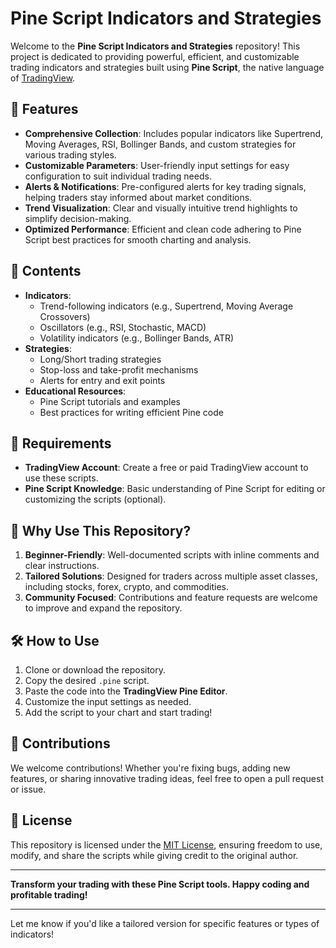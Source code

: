 # Pine Script Indicators and Strategies

Welcome to the **Pine Script Indicators and Strategies** repository! This project is dedicated to providing powerful, efficient, and customizable trading indicators and strategies built using **Pine Script**, the native language of [TradingView](https://www.tradingview.com/).

## 🚀 Features

- **Comprehensive Collection**: Includes popular indicators like Supertrend, Moving Averages, RSI, Bollinger Bands, and custom strategies for various trading styles.
- **Customizable Parameters**: User-friendly input settings for easy configuration to suit individual trading needs.
- **Alerts & Notifications**: Pre-configured alerts for key trading signals, helping traders stay informed about market conditions.
- **Trend Visualization**: Clear and visually intuitive trend highlights to simplify decision-making.
- **Optimized Performance**: Efficient and clean code adhering to Pine Script best practices for smooth charting and analysis.

## 📂 Contents

- **Indicators**:
  - Trend-following indicators (e.g., Supertrend, Moving Average Crossovers)
  - Oscillators (e.g., RSI, Stochastic, MACD)
  - Volatility indicators (e.g., Bollinger Bands, ATR)
- **Strategies**:
  - Long/Short trading strategies
  - Stop-loss and take-profit mechanisms
  - Alerts for entry and exit points
- **Educational Resources**:
  - Pine Script tutorials and examples
  - Best practices for writing efficient Pine code

## 🔧 Requirements

- **TradingView Account**: Create a free or paid TradingView account to use these scripts.
- **Pine Script Knowledge**: Basic understanding of Pine Script for editing or customizing the scripts (optional).

## 🌟 Why Use This Repository?

1. **Beginner-Friendly**: Well-documented scripts with inline comments and clear instructions.
2. **Tailored Solutions**: Designed for traders across multiple asset classes, including stocks, forex, crypto, and commodities.
3. **Community Focused**: Contributions and feature requests are welcome to improve and expand the repository.

## 🛠️ How to Use

1. Clone or download the repository.
2. Copy the desired `.pine` script.
3. Paste the code into the **TradingView Pine Editor**.
4. Customize the input settings as needed.
5. Add the script to your chart and start trading!

## 🤝 Contributions

We welcome contributions! Whether you're fixing bugs, adding new features, or sharing innovative trading ideas, feel free to open a pull request or issue.

## 📜 License

This repository is licensed under the [MIT License](LICENSE), ensuring freedom to use, modify, and share the scripts while giving credit to the original author.

---

**Transform your trading with these Pine Script tools. Happy coding and profitable trading!**

---

Let me know if you'd like a tailored version for specific features or types of indicators!
